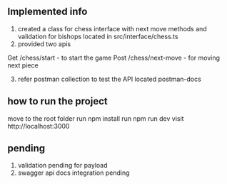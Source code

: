 ## Implemented info
1. created a class for chess interface with next move methods and validation for bishops located in src/interface/chess.ts
2. provided two apis 

Get   /chess/start     - to start the game 
Post  /chess/next-move - for moving next piece 

3. refer postman collection to test the API located postman-docs

## how to run the project 

 move to the root folder 
 run npm install
 run npm run dev 
 visit http://localhost:3000


## pending 
1. validation pending for payload
2. swagger api docs integration pending 
